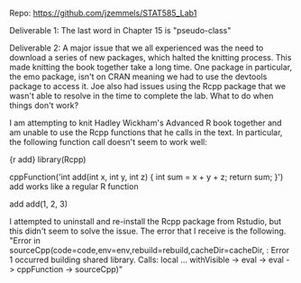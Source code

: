 Repo: https://github.com/jzemmels/STAT585_Lab1

Deliverable 1: The last word in Chapter 15 is "pseudo-class"

Deliverable 2: A major issue that we all experienced was the need to download a series of new packages, which halted the knitting process. This made knitting the book together take a long time. One package in particular, the emo package, isn't on CRAN meaning we had to use the devtools package to access it. Joe also had issues using the Rcpp package that we wasn't able to resolve in the time to complete the lab.
What to do when things don't work?

I am attempting to knit Hadley Wickham's Advanced R book together and am unable to use the Rcpp functions that he calls in the text. In particular, the following function call doesn't seem to work well:

{r add} library(Rcpp)

cppFunction('int add(int x, int y, int z) { int sum = x + y + z; return sum; }')
add works like a regular R function

add add(1, 2, 3)

I attempted to uninstall and re-install the Rcpp package from Rstudio, but this didn't seem to solve the issue. The error that I receive is the following. "Error in sourceCpp(code=code,env=env,rebuild=rebuild,cacheDir=cacheDir, : Error 1 occurred building shared library. Calls: local ... withVisible -> eval -> eval -> cppFunction -> sourceCpp)"